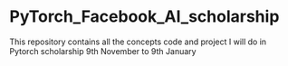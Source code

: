 # PyTorch_Facebook_AI_scholarship
This repository contains all the concepts  code and project I will do in Pytorch scholarship 9th November to 9th January 
